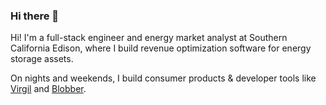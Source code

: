 ### Hi there 👋

Hi! I'm a full-stack engineer and energy market analyst at Southern California Edison, where I build revenue optimization software for energy storage assets.

On nights and weekends, I build consumer products & developer tools like [Virgil](https://github.com/kevinkoste/virgil-mobile-app) and [Blobber](https://github.com/kevinkoste/blobber).

